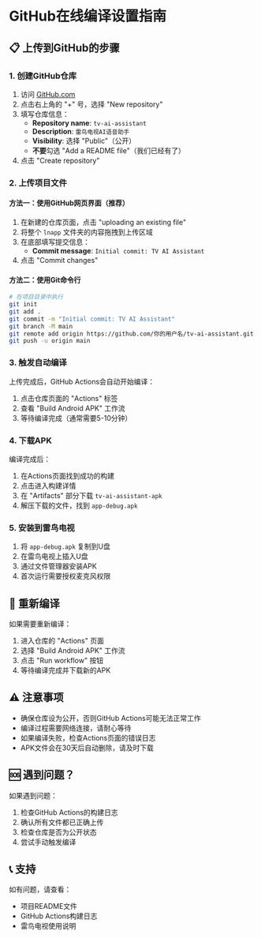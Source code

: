 # GitHub在线编译设置指南

## 📋 上传到GitHub的步骤

### 1. 创建GitHub仓库

1. 访问 [GitHub.com](https://github.com)
2. 点击右上角的 "+" 号，选择 "New repository"
3. 填写仓库信息：
   - **Repository name**: `tv-ai-assistant`
   - **Description**: `雷鸟电视AI语音助手`
   - **Visibility**: 选择 "Public"（公开）
   - **不要**勾选 "Add a README file"（我们已经有了）
4. 点击 "Create repository"

### 2. 上传项目文件

#### 方法一：使用GitHub网页界面（推荐）

1. 在新建的仓库页面，点击 "uploading an existing file"
2. 将整个 `lnapp` 文件夹的内容拖拽到上传区域
3. 在底部填写提交信息：
   - **Commit message**: `Initial commit: TV AI Assistant`
4. 点击 "Commit changes"

#### 方法二：使用Git命令行

```bash
# 在项目目录中执行
git init
git add .
git commit -m "Initial commit: TV AI Assistant"
git branch -M main
git remote add origin https://github.com/你的用户名/tv-ai-assistant.git
git push -u origin main
```

### 3. 触发自动编译

上传完成后，GitHub Actions会自动开始编译：

1. 点击仓库页面的 "Actions" 标签
2. 查看 "Build Android APK" 工作流
3. 等待编译完成（通常需要5-10分钟）

### 4. 下载APK

编译完成后：

1. 在Actions页面找到成功的构建
2. 点击进入构建详情
3. 在 "Artifacts" 部分下载 `tv-ai-assistant-apk`
4. 解压下载的文件，找到 `app-debug.apk`

### 5. 安装到雷鸟电视

1. 将 `app-debug.apk` 复制到U盘
2. 在雷鸟电视上插入U盘
3. 通过文件管理器安装APK
4. 首次运行需要授权麦克风权限

## 🔄 重新编译

如果需要重新编译：

1. 进入仓库的 "Actions" 页面
2. 选择 "Build Android APK" 工作流
3. 点击 "Run workflow" 按钮
4. 等待编译完成并下载新的APK

## ⚠️ 注意事项

- 确保仓库设为公开，否则GitHub Actions可能无法正常工作
- 编译过程需要网络连接，请耐心等待
- 如果编译失败，检查Actions页面的错误日志
- APK文件会在30天后自动删除，请及时下载

## 🆘 遇到问题？

如果遇到问题：

1. 检查GitHub Actions的构建日志
2. 确认所有文件都已正确上传
3. 检查仓库是否为公开状态
4. 尝试手动触发编译

## 📞 支持

如有问题，请查看：
- 项目README文件
- GitHub Actions构建日志
- 雷鸟电视使用说明
